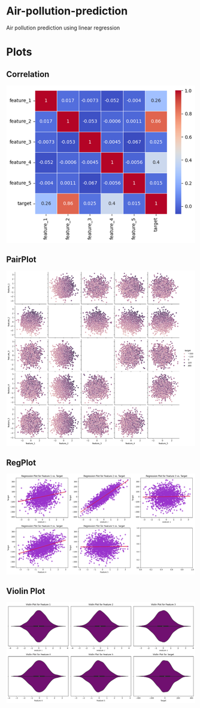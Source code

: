 # Air-pollution-prediction 
 Air pollution prediction using linear regression

# Plots

## Correlation

![Correlation Matrix](https://github.com/SharathHebbar/Air-pollution-prediction-/blob/main/assets/images/correlation.png)

## PairPlot

![Pair Plot](https://github.com/SharathHebbar/Air-pollution-prediction-/blob/main/assets/images/pairplot.png)

## RegPlot

![Reg Plot](https://github.com/SharathHebbar/Air-pollution-prediction-/blob/main/assets/images/regplot.png)

## Violin Plot

![Violin Plot](https://github.com/SharathHebbar/Air-pollution-prediction-/blob/main/assets/images/violinplot.png)